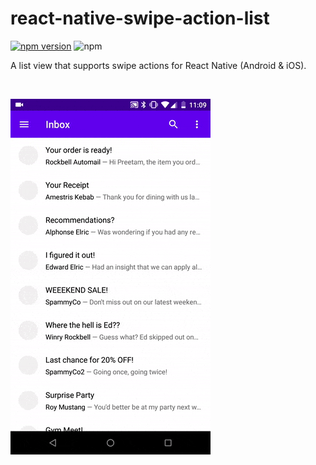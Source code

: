 # react-native-swipe-action-list

<a href="https://npmjs.org/package/react-native-swipe-action-list"><img alt="npm version" src="http://img.shields.io/npm/v/react-native-swipe-action-list.svg?style=flat-square"></a>
![npm](https://img.shields.io/npm/dm/react-native-swipe-action-list?style=flat-square)

A list view that supports swipe actions for React Native (Android &amp; iOS).

<br />

![demo gif](docs/demo.gif)

